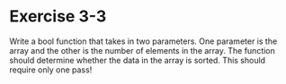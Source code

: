 # Exercise 3-3

Write a bool function that takes in two parameters. One parameter is the array and the other is the number of elements in the array. The function should determine whether the data in the array is sorted. This should require only one pass!

